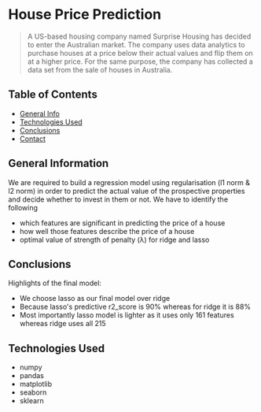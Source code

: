 # House Price Prediction
> A US-based housing company named Surprise Housing has decided to enter the Australian market. The company uses data analytics to purchase houses at a price below their actual values and flip them on at a higher price. For the same purpose, the company has collected a data set from the sale of houses in Australia.

## Table of Contents
* [General Info](#general-information)
* [Technologies Used](#technologies-used)
* [Conclusions](#conclusions)
* [Contact](#contact)

<!-- You can include any other section that is pertinent to your problem -->

## General Information
We are required to build a regression model using regularisation (l1 norm & l2 norm) in order to predict the actual value of the prospective properties and decide whether to invest in them or not. We have to identify the following

- which features are significant in predicting the price of a house
- how well those features describe the price of a house
- optimal value of strength of penalty (λ) for ridge and lasso

<!-- You don't have to answer all the questions - just the ones relevant to your project. -->

## Conclusions
Highlights of the final model:
- We choose lasso as our final model over ridge
- Because lasso's predictive r2_score is 90% whereas for ridge it is 88%
- Most importantly lasso model is lighter as it uses only 161 features whereas ridge uses all 215

<!-- You don't have to answer all the questions - just the ones relevant to your project. -->


## Technologies Used
- numpy
- pandas
- matplotlib
- seaborn
- sklearn

<!-- As the libraries versions keep on changing, it is recommended to mention the version of library used in this project -->


<!-- Optional -->
<!-- ## License -->
<!-- This project is open source and available under the [... License](). -->

<!-- You don't have to include all sections - just the one's relevant to your project -->
